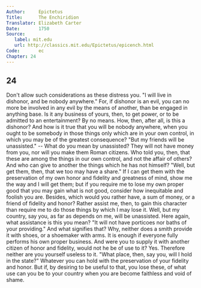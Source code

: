 ```yaml
---
Author:     Epictetus  
Title:      The Enchiridion  
Translator: Elizabeth Carter  
Date:       1750  
Source:
   label: mit.edu
   url: http://classics.mit.edu/Epictetus/epicench.html
Code:       ec  
Chapter: 24
---
```

##  24

Don't allow such considerations as these distress you. "I will live in
dishonor, and be nobody anywhere." For, if dishonor is an evil, you can no more
be involved in any evil by the means of another, than be engaged in anything
base. Is it any business of yours, then, to get power, or to be admitted to an
entertainment? By no means.  How, then, after all, is this a dishonor? And how
is it true that you will be nobody anywhere, when you ought to be somebody in
those things only which are in your own control, in which you may be of the
greatest consequence? "But my friends will be unassisted." -- What do you mean
by unassisted? They will not have money from you, nor will you make them Roman
citizens. Who told you, then, that these are among the things in our own
control, and not the affair of others?  And who can give to another the things
which he has not himself? "Well, but get them, then, that we too may have a
share." If I can get them with the preservation of my own honor and fidelity
and greatness of mind, show me the way and I will get them; but if you require
me to lose my own proper good that you may gain what is not good, consider how
inequitable and foolish you are. Besides, which would you rather have, a sum of
money, or a friend of fidelity and honor? Rather assist me, then, to gain this
character than require me to do those things by which I may lose it. Well, but
my country, say you, as far as depends on me, will be unassisted. Here again,
what assistance is this you mean? "It will not have porticoes nor baths of your
providing." And what signifies that? Why, neither does a smith provide it with
shoes, or a shoemaker with arms. It is enough if everyone fully performs his
own proper business. And were you to supply it with another citizen of honor
and fidelity, would not he be of use to it? Yes. Therefore neither are you
yourself useless to it. "What place, then, say you, will I hold in the state?"
Whatever you can hold with the preservation of your fidelity and honor. But if,
by desiring to be useful to that, you lose these, of what use can you be to
your country when you are become faithless and void of shame.


